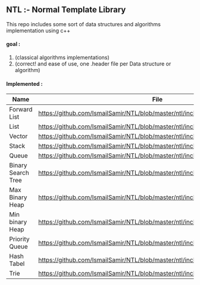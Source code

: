 ## NTL :- Normal Template Library
This repo includes some sort of data structures and algorithms implementation using c++


#### goal :

   1. (classical algorithms implementations)      
   2. (correct! and ease of use, one .header file per Data structure or algorithm)        


#### Implemented :

| Name | File |
|------|------|
|Forward List|https://github.com/IsmailSamir/NTL/blob/master/ntl/include/ntl/Forward_List.h |
|List|https://github.com/IsmailSamir/NTL/blob/master/ntl/include/ntl/List.h |
|Vector|https://github.com/IsmailSamir/NTL/blob/master/ntl/include/ntl/Vector.h |
|Stack |https://github.com/IsmailSamir/NTL/blob/master/ntl/include/ntl/Stack.h |
|Queue |https://github.com/IsmailSamir/NTL/blob/master/ntl/include/ntl/Queue.h |
|Binary Search Tree|https://github.com/IsmailSamir/NTL/blob/master/ntl/include/ntl/Binary_Search_Tree.h |
|Max Binary Heap|https://github.com/IsmailSamir/NTL/blob/master/ntl/include/ntl/Max_Binary_Heap.h |
|Min binary Heap|https://github.com/IsmailSamir/NTL/blob/master/ntl/include/ntl/Min_Binary_Heap.h |
|Priority Queue|https://github.com/IsmailSamir/NTL/blob/master/ntl/include/ntl/Priority_Queue.h |
|Hash Tabel|https://github.com/IsmailSamir/NTL/blob/master/ntl/include/ntl/Hash_Table.h |
|Trie| https://github.com/IsmailSamir/NTL/blob/master/ntl/include/ntl/Trie.h |
